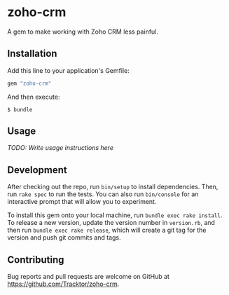 zoho-crm
========

A gem to make working with Zoho CRM less painful.

Installation
------------

Add this line to your application's Gemfile:

```ruby
gem "zoho-crm"
```

And then execute:

```console
$ bundle
```

Usage
-----

_TODO: Write usage instructions here_

Development
-----------

After checking out the repo, run `bin/setup` to install dependencies. Then, run `rake spec` to run the tests. You can also run `bin/console` for an interactive prompt that will allow you to experiment.

To install this gem onto your local machine, run `bundle exec rake install`. To release a new version, update the version number in `version.rb`, and then run `bundle exec rake release`, which will create a git tag for the version and push git commits and tags.

Contributing
------------

Bug reports and pull requests are welcome on GitHub at https://github.com/Tracktor/zoho-crm.
